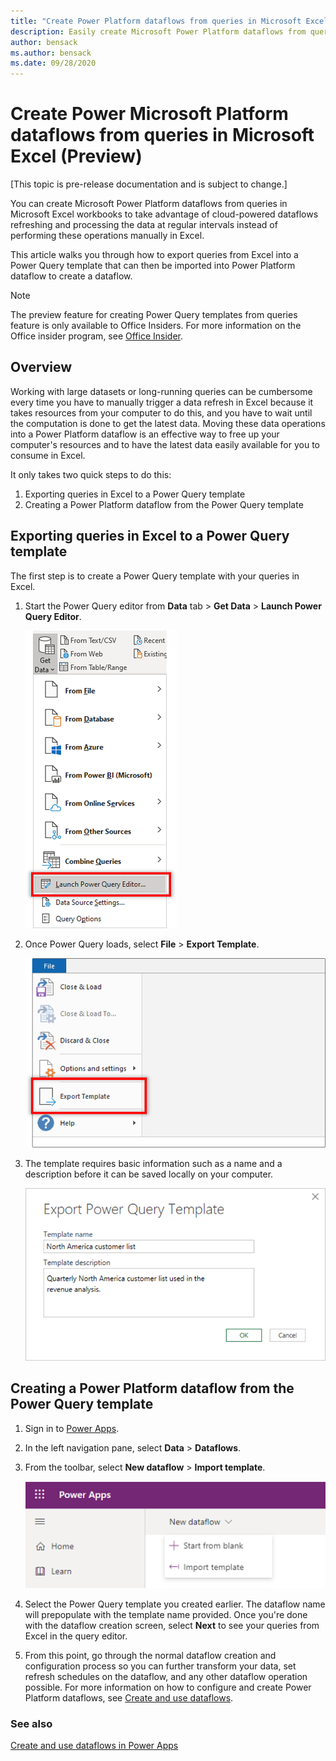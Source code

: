 ```yaml
---
title: "Create Power Platform dataflows from queries in Microsoft Excel (Preview)"
description: Easily create Microsoft Power Platform dataflows from queries in Microsoft Excel.
author: bensack
ms.author: bensack
ms.date: 09/28/2020
---
```


# Create Power Microsoft Platform dataflows from queries in Microsoft Excel (Preview)

[This topic is pre-release documentation and is subject to change.]

You can create Microsoft Power Platform dataflows from queries in Microsoft Excel workbooks to take advantage of cloud-powered dataflows refreshing and processing the data at regular intervals instead of performing these operations manually in Excel. 

This article walks you through how to export queries from Excel into a Power Query template that can then be imported into Power Platform dataflow to create a dataflow. 

> [!NOTE]
> The preview feature for creating Power Query templates from queries feature is only available to Office Insiders. For more information on the Office insider program, see [Office Insider](https://insider.office.com).

## Overview
Working with large datasets or long-running queries can be cumbersome every time you have to manually trigger a data refresh in Excel because it takes resources from your computer to do this, and you have to wait until the computation is done to get the latest data. Moving these data operations into a Power Platform dataflow is an effective way to free up your computer's resources and to have the latest data easily available for you to consume in Excel.

It only takes two quick steps to do this:
1. Exporting queries in Excel to a Power Query template
2. Creating a Power Platform dataflow from the Power Query template

## Exporting queries in Excel to a Power Query template
The first step is to create a Power Query template with your queries in Excel. 

1. Start the Power Query editor from **Data** tab > **Get Data** > **Launch Power Query Editor**.

    ![Launch the Power Query editor in Excel from the Get Data dropdown.](images/excel-launch-pq-editor.png)

2.  Once Power Query loads, select **File** > **Export Template**. 

    ![Export template option located in the File menu.](images/excel-export-template.png "Export template option located in the File menu")

3.  The template requires basic information such as a name and a description before it can be saved locally on your computer. 

    ![Export template UI in Excel.](images/excel-export-template-ui.png "Export template UI in Excel")



## Creating a Power Platform dataflow from the Power Query template

1. Sign in to [Power Apps](https://make.powerapps.com).

2. In the left navigation pane, select **Data** > **Dataflows**. 

3. From the toolbar, select **New dataflow** > **Import template**. 

    ![Import Power Query template in Power Platform dataflows.](images/powerplatform-dataflow-template-import.png "Import Power Query template in Power Platform dataflows")

4. Select the Power Query template you created earlier. The dataflow name will prepopulate with the template name provided. Once you're done with the dataflow creation screen, select **Next** to see your queries from Excel in the query editor. 

5. From this point, go through the normal dataflow creation and configuration process so you can further transform your data, set refresh schedules on the dataflow, and any other dataflow operation possible. For more information on how to configure and create Power Platform dataflows, see [Create and use dataflows](dataflows/create-use.md).

### See also
[Create and use dataflows in Power Apps](/powerapps/maker/common-data-service/create-and-use-dataflows)
